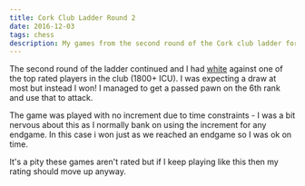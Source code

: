```yaml
---
title: Cork Club Ladder Round 2
date: 2016-12-03
tags: chess
description: My games from the second round of the Cork club ladder for the 2016-2017 season
---
```


The second round of the ladder continued and I had [white](http://www.gerardcondon.com/chess/cork-club-ladder-2016-2017/condon-gerard-919-2.html) against one of the top rated players in the club (1800+ ICU). 
I was expecting a draw at most but instead I won!
I managed to get a passed pawn on the 6th rank and use that to attack.

The game was played with no increment due to time constraints - I was a bit nervous about this as I normally bank on using the increment for any endgame.
In this case i won just as we reached an endgame so I was ok on time.

It's a pity these games aren't rated but if I keep playing like this then my rating should move up anyway.